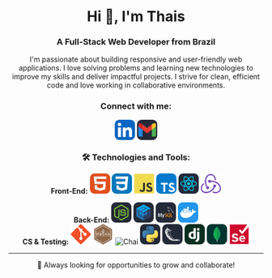 <h1 align="center">Hi 👋, I'm Thais</h1>
<h3 align="center">A Full-Stack Web Developer from Brazil</h3>

<p align="center">I'm passionate about building responsive and user-friendly web applications. I love solving problems and learning new technologies to improve my skills and deliver impactful projects. I strive for clean, efficient code and love working in collaborative environments.</p>

<h3 align="center">Connect with me:</h3>
<p align="center">
<a href="https://linkedin.com/in/thais-souza-rosa" target="blank"><img align="center" src="https://github.com/tandpfun/skill-icons/raw/main/icons/LinkedIn.svg" alt="linkedin" height="40" width="40" /></a>
<a href="mailto:tsrosa18@gmail.com" target="blank"><img align="center" src="https://raw.githubusercontent.com/tandpfun/skill-icons/main/icons/Gmail-Dark.svg" alt="gmail" height="40" width="40" /></a>
</p>

<h3 align="center">🛠️ Technologies and Tools:</h3>
<p align="center">
  <strong>Front-End:</strong>
  <a> <img src="https://raw.githubusercontent.com/tandpfun/skill-icons/main/icons/HTML.svg" alt="HTML" width="40" height="40" /> </a>
  <a> <img src="https://raw.githubusercontent.com/tandpfun/skill-icons/main/icons/CSS.svg" alt="CSS" width="40" height="40" /> </a>
  <a> <img src="https://raw.githubusercontent.com/devicons/devicon/master/icons/javascript/javascript-original.svg" alt="JavaScript" width="40" height="40" /> </a>
  <a> <img src="https://raw.githubusercontent.com/tandpfun/skill-icons/65dea6c4eaca7da319e552c09f4cf5a9a8dab2c8/icons/TypeScript.svg" alt="TypeScript" width="40" height="40" /> </a>
  <a> <img src="https://raw.githubusercontent.com/tandpfun/skill-icons/65dea6c4eaca7da319e552c09f4cf5a9a8dab2c8/icons/React-Dark.svg" alt="React" width="40" height="40" /> </a>
  <a> <img src="https://raw.githubusercontent.com/devicons/devicon/master/icons/redux/redux-original.svg" alt="Redux" width="40" height="40" /> </a>
</p>

<div align="center">
  <strong>Back-End:</strong>
  <a> <img src="https://raw.githubusercontent.com/tandpfun/skill-icons/65dea6c4eaca7da319e552c09f4cf5a9a8dab2c8/icons/NodeJS-Dark.svg" alt="Node.js" width="40" height="40" /> </a>
  <a> <img src="https://raw.githubusercontent.com/tandpfun/skill-icons/65dea6c4eaca7da319e552c09f4cf5a9a8dab2c8/icons/Sequelize-Dark.svg" alt="Sequelize" width="40" height="40" /> </a>
  <a> <img src="https://raw.githubusercontent.com/tandpfun/skill-icons/65dea6c4eaca7da319e552c09f4cf5a9a8dab2c8/icons/MySQL-Dark.svg" alt="MySQL" width="40" height="40" /> </a>
  <a> <img src="https://raw.githubusercontent.com/tandpfun/skill-icons/main/icons/Docker.svg" alt="Docker" width="40" height="40" /> </a>
</div>

<div align="center">
  <strong>CS & Testing:</strong>
  <a> <img src="https://raw.githubusercontent.com/devicons/devicon/master/icons/git/git-original.svg" alt="Git" width="40" height="40" /> </a>
  <a> <img src="https://raw.githubusercontent.com/devicons/devicon/master/icons/mocha/mocha-plain.svg" alt="Mocha" width="40" height="40" /> </a>
  <a> <img src="https://camo.githubusercontent.com/aadaadaede0d9d49b9445eaf9ffad39b10a38c531da4a2595b1ea4943a2ebf91/687474703a2f2f636861696a732e636f6d2f696d672f636861692d6c6f676f2e706e67" alt="Chai" width="40" height="40" /> </a>
  <a> <img src="https://raw.githubusercontent.com/tandpfun/skill-icons/main/icons/Python-Dark.svg" alt="Python" width="40" height="40" /> </a>
  <a> <img src="https://raw.githubusercontent.com/tandpfun/skill-icons/main/icons/Flask-Dark.svg" alt="Flask" width="40" height="40" /> </a>
  <a> <img src="https://raw.githubusercontent.com/tandpfun/skill-icons/main/icons/Django.svg" alt="Django" width="40" height="40" /> </a>
  <a> <img src="https://raw.githubusercontent.com/tandpfun/skill-icons/main/icons/MongoDB.svg" alt="MongoDB" width="40" height="40" /> </a>
  <a> <img src="https://raw.githubusercontent.com/devicons/devicon/master/icons/selenium/selenium-original.svg" alt="MongoDB" width="40" height="40" /> </a>
</div>

<hr>

<p align="center">🌱 Always looking for opportunities to grow and collaborate!</p>


